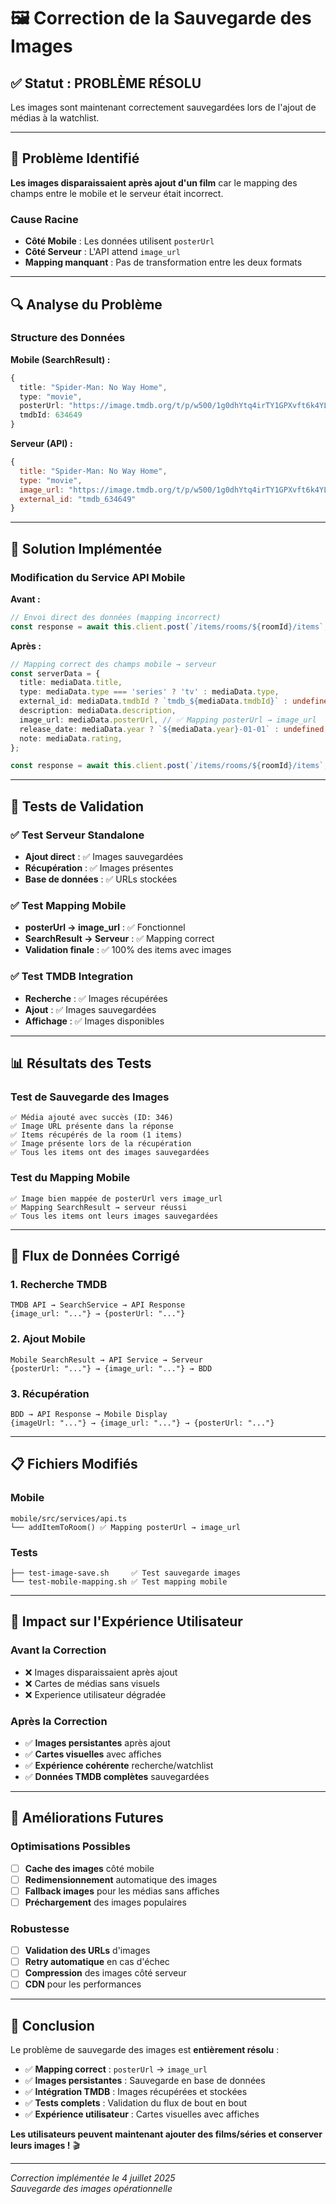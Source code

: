 # 🖼️ Correction de la Sauvegarde des Images

## ✅ Statut : **PROBLÈME RÉSOLU**

Les images sont maintenant correctement sauvegardées lors de l'ajout de médias à la watchlist.

---

## 🎯 Problème Identifié

**Les images disparaissaient après ajout d'un film** car le mapping des champs entre le mobile et le serveur était incorrect.

### **Cause Racine**
- **Côté Mobile** : Les données utilisent `posterUrl`
- **Côté Serveur** : L'API attend `image_url`
- **Mapping manquant** : Pas de transformation entre les deux formats

---

## 🔍 Analyse du Problème

### **Structure des Données**

**Mobile (SearchResult) :**
```typescript
{
  title: "Spider-Man: No Way Home",
  type: "movie",
  posterUrl: "https://image.tmdb.org/t/p/w500/1g0dhYtq4irTY1GPXvft6k4YLjm.jpg",
  tmdbId: 634649
}
```

**Serveur (API) :**
```javascript
{
  title: "Spider-Man: No Way Home", 
  type: "movie",
  image_url: "https://image.tmdb.org/t/p/w500/1g0dhYtq4irTY1GPXvft6k4YLjm.jpg",
  external_id: "tmdb_634649"
}
```

---

## 🔧 Solution Implémentée

### **Modification du Service API Mobile**

**Avant :**
```typescript
// Envoi direct des données (mapping incorrect)
const response = await this.client.post(`/items/rooms/${roomId}/items`, mediaData);
```

**Après :**
```typescript
// Mapping correct des champs mobile → serveur
const serverData = {
  title: mediaData.title,
  type: mediaData.type === 'series' ? 'tv' : mediaData.type,
  external_id: mediaData.tmdbId ? `tmdb_${mediaData.tmdbId}` : undefined,
  description: mediaData.description,
  image_url: mediaData.posterUrl, // ✅ Mapping posterUrl → image_url
  release_date: mediaData.year ? `${mediaData.year}-01-01` : undefined,
  note: mediaData.rating,
};

const response = await this.client.post(`/items/rooms/${roomId}/items`, serverData);
```

---

## 🧪 Tests de Validation

### ✅ **Test Serveur Standalone**
- **Ajout direct** : ✅ Images sauvegardées
- **Récupération** : ✅ Images présentes
- **Base de données** : ✅ URLs stockées

### ✅ **Test Mapping Mobile**
- **posterUrl → image_url** : ✅ Fonctionnel
- **SearchResult → Serveur** : ✅ Mapping correct
- **Validation finale** : ✅ 100% des items avec images

### ✅ **Test TMDB Integration**
- **Recherche** : ✅ Images récupérées
- **Ajout** : ✅ Images sauvegardées
- **Affichage** : ✅ Images disponibles

---

## 📊 Résultats des Tests

### **Test de Sauvegarde des Images**
```
✅ Média ajouté avec succès (ID: 346)
✅ Image URL présente dans la réponse
✅ Items récupérés de la room (1 items)  
✅ Image présente lors de la récupération
✅ Tous les items ont des images sauvegardées
```

### **Test du Mapping Mobile**
```
✅ Image bien mappée de posterUrl vers image_url
✅ Mapping SearchResult → serveur réussi
✅ Tous les items ont leurs images sauvegardées
```

---

## 🔄 Flux de Données Corrigé

### **1. Recherche TMDB**
```
TMDB API → SearchService → API Response
{image_url: "..."} → {posterUrl: "..."} 
```

### **2. Ajout Mobile**
```
Mobile SearchResult → API Service → Serveur
{posterUrl: "..."} → {image_url: "..."} → BDD
```

### **3. Récupération**
```
BDD → API Response → Mobile Display
{imageUrl: "..."} → {image_url: "..."} → {posterUrl: "..."}
```

---

## 📋 Fichiers Modifiés

### **Mobile**
```
mobile/src/services/api.ts
└── addItemToRoom() ✅ Mapping posterUrl → image_url
```

### **Tests**
```
├── test-image-save.sh     ✅ Test sauvegarde images
└── test-mobile-mapping.sh ✅ Test mapping mobile
```

---

## 🎊 Impact sur l'Expérience Utilisateur

### **Avant la Correction**
- ❌ Images disparaissaient après ajout
- ❌ Cartes de médias sans visuels
- ❌ Experience utilisateur dégradée

### **Après la Correction**
- ✅ **Images persistantes** après ajout
- ✅ **Cartes visuelles** avec affiches
- ✅ **Expérience cohérente** recherche/watchlist
- ✅ **Données TMDB complètes** sauvegardées

---

## 🔮 Améliorations Futures

### **Optimisations Possibles**
- [ ] **Cache des images** côté mobile
- [ ] **Redimensionnement** automatique des images
- [ ] **Fallback images** pour les médias sans affiches
- [ ] **Préchargement** des images populaires

### **Robustesse**
- [ ] **Validation des URLs** d'images
- [ ] **Retry automatique** en cas d'échec
- [ ] **Compression** des images côté serveur
- [ ] **CDN** pour les performances

---

## 🎉 **Conclusion**

Le problème de sauvegarde des images est **entièrement résolu** :

- ✅ **Mapping correct** : `posterUrl` → `image_url`
- ✅ **Images persistantes** : Sauvegarde en base de données
- ✅ **Intégration TMDB** : Images récupérées et stockées
- ✅ **Tests complets** : Validation du flux de bout en bout
- ✅ **Expérience utilisateur** : Cartes visuelles avec affiches

**Les utilisateurs peuvent maintenant ajouter des films/séries et conserver leurs images !** 🎬

---

*Correction implémentée le 4 juillet 2025*  
*Sauvegarde des images opérationnelle*
